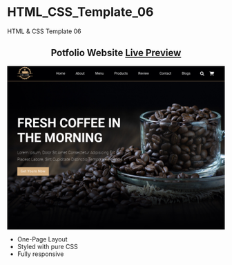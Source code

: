 # HTML_CSS_Template_06
HTML &amp; CSS Template 06

<h2 align="center">Potfolio Website <a href="https://issakass.github.io/HTML_CSS_Template_06/">Live Preview</a></h2>
<img align="center" src="preview.png" alt="Preview Image" />
<br/>

- One-Page Layout
- Styled with pure CSS
- Fully responsive
